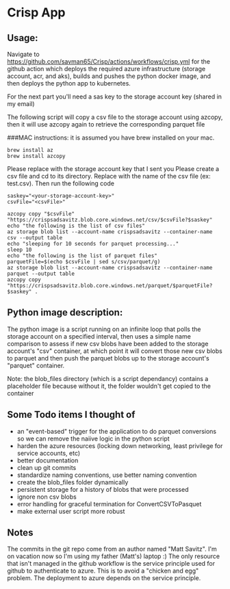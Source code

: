 # Crisp App


## Usage: 
Navigate to https://github.com/savman65/Crisp/actions/workflows/crisp.yml for the github action which deploys the required azure infrastructure (storage account, acr, and aks), builds and pushes the python docker image, and then deploys the python app to kubernetes.

For the next part you'll need a sas key to the storage account key (shared in my email)

The following script will copy a csv file to the storage account using azcopy, then it will use azcopy again to retrieve the corresponding parquet file

###MAC instructions:
it is assumed you have brew installed on your mac. 

```
brew install az
brew install azcopy
```

Please replace <your-storage-account-key> with the storage account key that I sent you
Please create a csv file and cd to its directory. Replace <csvFile> with the name of the csv file (ex: test.csv). Then run the following code

```
saskey="<your-storage-account-key>"
csvFile="<csvFile>"

azcopy copy "$csvFile" "https://crispsadsavitz.blob.core.windows.net/csv/$csvFile?$saskey"
echo "the following is the list of csv files"
az storage blob list --account-name crispsadsavitz --container-name csv --output table
echo "sleeping for 10 seconds for parquet processing..."
sleep 10
echo "the following is the list of parquet files"
parquetFile=$(echo $csvFile | sed s/csv/parquet/g)
az storage blob list --account-name crispsadsavitz --container-name parquet --output table
azcopy copy "https://crispsadsavitz.blob.core.windows.net/parquet/$parquetFile?$saskey" .

```


## Python image description:
The python image is a script running on an infinite loop that polls the storage account on a specified interval, then uses a simple name comparison to assess if new csv blobs have been added to the storage account's "csv" container, at which point it will convert those new csv blobs to parquet and then push the parquet blobs up to the storage account's "parquet" container.

Note: the blob_files directory (which is a script dependancy) contains a placeholder file because without it, the folder wouldn't get copied to the container

## Some Todo items I thought of
- an "event-based" trigger for the application to do parquet conversions so we can remove the naiive logic in the python script
- harden the azure resources (locking down networking, least privilege for service accounts, etc)
- better documentation
- clean up git commits
- standardize naming conventions, use better naming convention
- create the blob_files folder dynamically
- persistent storage for a history of blobs that were processed
- ignore non csv blobs
- error handling for graceful termination for ConvertCSVToPasquet
- make external user script more robust


## Notes
The commits in the git repo come from an author named "Matt Savitz". I'm on vacation now so I'm using my father (Matt's) laptop :)
The only resource that isn't managed in the github workflow is the service principle used for github to authenticate to azure. This is to avoid a "chicken and egg" problem. The deployment to azure depends on the service principle.